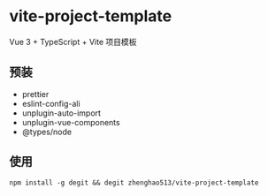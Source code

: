 # vite-project-template

Vue 3 + TypeScript + Vite 项目模板

## 预装

- prettier
- eslint-config-ali
- unplugin-auto-import
- unplugin-vue-components
- @types/node

## 使用

```
npm install -g degit && degit zhenghao513/vite-project-template
```
